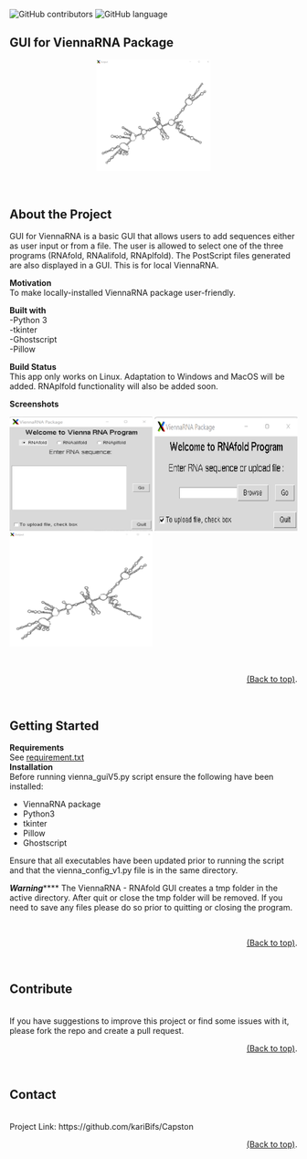 ![GitHub contributors](https://img.shields.io/github/contributors/kariBifs/capston?color=color)
![GitHub language](https://img.shields.io/badge/language-Python-red)
<br>

## **GUI for ViennaRNA Package**
<p align="center">
 <img src = "imagesread/viennaout.png" width =200>
</p>
<br>
 
## **About the Project**

GUI for ViennaRNA is a
basic GUI that allows users to add sequences either as 
user input or from a file. The user is allowed to select one of the three programs (RNAfold, RNAalifold, RNAplfold).
The PostScript files generated are also displayed in a GUI. 
This is for local ViennaRNA.
<br>

**Motivation**
<br>
To make locally-installed ViennaRNA package user-friendly.
<br>

**Built with**
<br>
-Python 3
<br>
-tkinter
<br>
-Ghostscript
<br>
-Pillow
<br>

**Build Status**
<br>
This app only works on Linux. Adaptation to Windows and MacOS will be added. RNAplfold functionality will also be added soon.
<br>

**Screenshots**
<br>
<p align="left">
 <img src = "imagesread/Screenshot 2022-03-12 143326.png"width=250 height=200>
 <img src = "imagesread/ViennaGuiBrow.png"width=250 height=200>
 <img src = "imagesread/viennaout.png"width=250 height=200>
</p>
<br>
<p align="right">
<a href="#top">(Back to top)</a>.</p>
<br>

## **Getting Started**


**Requirements**
<br>
See [requirement.txt](https://github.com/kariBifs/Capston)
<br>
**Installation**
<br>
Before running vienna_guiV5.py script ensure the 
following have been installed:

- ViennaRNA package
- Python3
- tkinter
- Pillow
- Ghostscript

Ensure that all executables have been updated prior to
running the script and that the vienna_config_v1.py file
is in the same directory.

***********************Warning***************************
The ViennaRNA - RNAfold GUI creates a tmp folder in the
active directory. After quit or close the tmp folder will be 
removed. If you need to save any files please do so prior
to quitting or closing the program.
<!--how to use?-->
<br>
<p align="right">
<a href="#top">(Back to top)</a>.</p>
<br>

## **Contribute**
<br>
If you have suggestions to improve this project or find some issues with it, please fork the repo and create a pull request.
<br>
<p align="right">
<a href="#top">(Back to top)</a>.</p>
<br>

## **Contact**
<br>
Project Link: https://github.com/kariBifs/Capston
<br>
<p align="right">
<a href="#top">(Back to top)</a>.</p>
<br>
